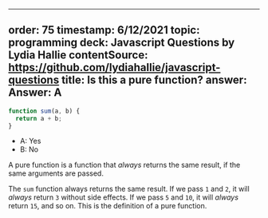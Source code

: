 
---
order: 75
timestamp: 6/12/2021
topic: programming
deck: Javascript Questions by Lydia Hallie
contentSource: https://github.com/lydiahallie/javascript-questions
title: Is this a pure function?
answer: Answer: A
---

  

```javascript
function sum(a, b) {
  return a + b;
}
```

- A: Yes
- B: No






A pure function is a function that _always_ returns the same result, if the same arguments are passed.

The `sum` function always returns the same result. If we pass `1` and `2`, it will _always_ return `3` without side effects. If we pass `5` and `10`, it will _always_ return `15`, and so on. This is the definition of a pure function.



